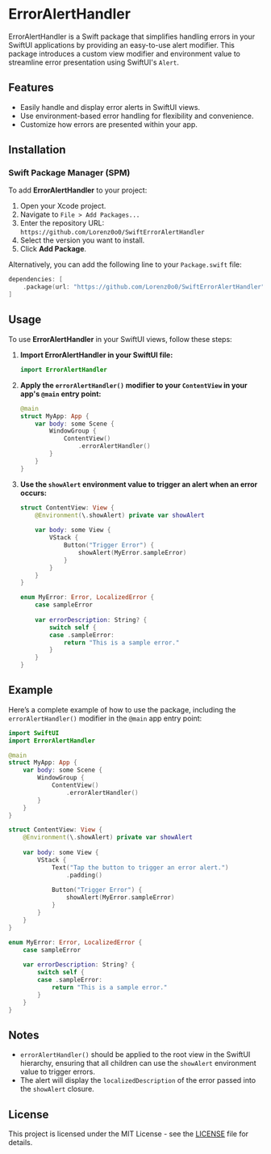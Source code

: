 # ErrorAlertHandler

ErrorAlertHandler is a Swift package that simplifies handling errors in your SwiftUI applications by providing an easy-to-use alert modifier. This package introduces a custom view modifier and environment value to streamline error presentation using SwiftUI's `Alert`.

## Features

- Easily handle and display error alerts in SwiftUI views.
- Use environment-based error handling for flexibility and convenience.
- Customize how errors are presented within your app.

## Installation

### Swift Package Manager (SPM)

To add **ErrorAlertHandler** to your project:

1. Open your Xcode project.
2. Navigate to `File > Add Packages...`
3. Enter the repository URL: `https://github.com/Lorenz0o0/SwiftErrorAlertHandler`
4. Select the version you want to install.
5. Click **Add Package**.

Alternatively, you can add the following line to your `Package.swift` file:

```swift
dependencies: [
    .package(url: "https://github.com/Lorenz0o0/SwiftErrorAlertHandler", from: "1.0.0")
]
```

## Usage

To use **ErrorAlertHandler** in your SwiftUI views, follow these steps:

1. **Import ErrorAlertHandler in your SwiftUI file:**

    ```swift
    import ErrorAlertHandler
    ```

2. **Apply the `errorAlertHandler()` modifier to your `ContentView` in your app's `@main` entry point:**

    ```swift
    @main
    struct MyApp: App {
        var body: some Scene {
            WindowGroup {
                ContentView()
                    .errorAlertHandler()
            }
        }
    }
    ```

3. **Use the `showAlert` environment value to trigger an alert when an error occurs:**

    ```swift
    struct ContentView: View {
        @Environment(\.showAlert) private var showAlert
        
        var body: some View {
            VStack {
                Button("Trigger Error") {
                    showAlert(MyError.sampleError)
                }
            }
        }
    }
    
    enum MyError: Error, LocalizedError {
        case sampleError
        
        var errorDescription: String? {
            switch self {
            case .sampleError:
                return "This is a sample error."
            }
        }
    }
    ```

## Example

Here’s a complete example of how to use the package, including the `errorAlertHandler()` modifier in the `@main` app entry point:

```swift
import SwiftUI
import ErrorAlertHandler

@main
struct MyApp: App {
    var body: some Scene {
        WindowGroup {
            ContentView()
                .errorAlertHandler()
        }
    }
}

struct ContentView: View {
    @Environment(\.showAlert) private var showAlert
    
    var body: some View {
        VStack {
            Text("Tap the button to trigger an error alert.")
                .padding()
            
            Button("Trigger Error") {
                showAlert(MyError.sampleError)
            }
        }
    }
}

enum MyError: Error, LocalizedError {
    case sampleError
    
    var errorDescription: String? {
        switch self {
        case .sampleError:
            return "This is a sample error."
        }
    }
}
```

## Notes

- `errorAlertHandler()` should be applied to the root view in the SwiftUI hierarchy, ensuring that all children can use the `showAlert` environment value to trigger errors.
- The alert will display the `localizedDescription` of the error passed into the `showAlert` closure.

## License

This project is licensed under the MIT License - see the [LICENSE](LICENSE) file for details.
